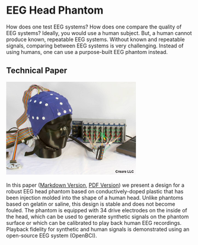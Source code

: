 # EEG Head Phantom
How does one test EEG systems?  How does one compare the quality of EEG systems?  Ideally, you would use a human subject.  But, a human cannot produce known, repeatable EEG systems.  Without known and repeatable signals, comparing between EEG systems is very challenging.  Instead of using humans, one can use a purpose-built EEG phantom instead.  

## Technical Paper

<img src="Technical_Paper/images/HeadPhantomWithDriveSystem.jpg" alt="EEG Head Phanom" width="350">

In this paper ([Markdown Version](Technical_Paper/Head%20Phantom%20for%20EEG%20Testing.md), [PDF Version](Technical_Paper/Head%20Phantom%20for%20EEG%20Testing.pdf)) we present a design for a robust EEG head phantom based on conductively-doped plastic that has been injection molded into the shape of a human head. Unlike phantoms based on gelatin or saline, this design is stable and does not become fouled. The phantom is equipped with 34 drive electrodes on the inside of the head, which can be used to generate synthetic signals on the phantom surface or which can be calibrated to play back human EEG recordings. Playback fidelity for synthetic and human signals is demonstrated using an open-source EEG system (OpenBCI).










